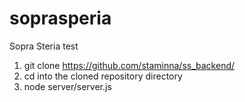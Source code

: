 # soprasperia
Sopra Steria test

1. git clone https://github.com/staminna/ss_backend/
2. cd into the cloned repository directory
3. node server/server.js
